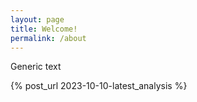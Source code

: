 ```yaml
---
layout: page
title: Welcome!
permalink: /about
---
```


Generic text

{% post_url 2023-10-10-latest_analysis %}
